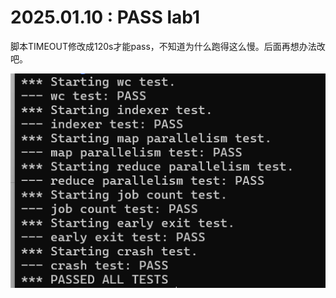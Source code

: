 # **2025.01.10 : 	PASS lab1**

脚本TIMEOUT修改成120s才能pass，不知道为什么跑得这么慢。后面再想办法改吧。

![alt text](images/lab1.png)
